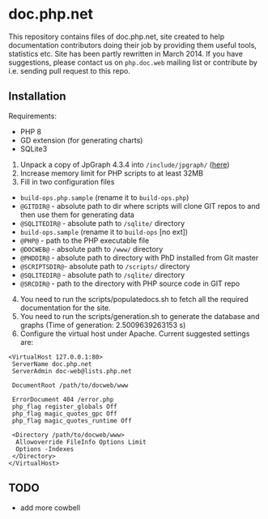 # doc.php.net
This repository contains files of doc.php.net, site created to help documentation contributors doing their job by
providing them useful tools, statistics etc. Site has been partly rewritten in March 2014. If you have suggestions,
please contact us on `php.doc.web` mailing list or contribute by i.e. sending pull request to this repo.

## Installation
Requirements:
- PHP 8
- GD extension (for generating charts)
- SQLite3

1. Unpack a copy of JpGraph 4.3.4 into `/include/jpgraph/` ([here](http://jpgraph.net/download/download.php?p=1))
2. Increase memory limit for PHP scripts to at least 32MB
3. Fill in two configuration files
- `build-ops.php.sample` (rename it to `build-ops.php`)
- `@GITDIR@` - absolute path to dir where scripts will clone GIT repos to and then use them for generating data
- `@SQLITEDIR@` - absolute path to `/sqlite/` directory
- `build-ops.sample` (rename it to `build-ops` [no ext])
- `@PHP@` - path to the PHP executable file
- `@DOCWEB@` - absolute path to `/www/` directory
- `@PHDDIR@` - absolute path to directory with PhD installed from Git master
- `@SCRIPTSDIR@`- absolute path to `/scripts/` directory
- `@SQLITEDIR@` - absolute path to `/sqlite/` directory
- `@SRCDIR@` - path to the directory with PHP source code in GIT repo
4. You need to run the scripts/populatedocs.sh to fetch all the required documentation for the site.
5. You need to run the scripts/generation.sh to generate the database and graphs (Time of generation: 2.5009639263153 s)
6. Configure the virtual host under Apache. Current suggested settings are:
```
<VirtualHost 127.0.0.1:80>
 ServerName doc.php.net
 ServerAdmin doc-web@lists.php.net

 DocumentRoot /path/to/docweb/www

 ErrorDocument 404 /error.php
 php_flag register_globals Off
 php_flag magic_quotes_gpc Off
 php_flag magic_quotes_runtime Off

 <Directory /path/to/docweb/www>
  Allowoverride FileInfo Options Limit
  Options -Indexes
 </Directory>
</VirtualHost>
```

## TODO
- add more cowbell
